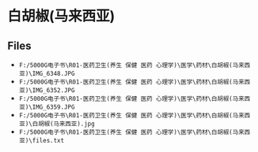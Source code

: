 # 白胡椒(马来西亚)

## Files

- `F:/5000G电子书\R01-医药卫生(养生 保健 医药 心理学)\医学\药材\白胡椒(马来西亚)\IMG_6348.JPG`
- `F:/5000G电子书\R01-医药卫生(养生 保健 医药 心理学)\医学\药材\白胡椒(马来西亚)\IMG_6352.JPG`
- `F:/5000G电子书\R01-医药卫生(养生 保健 医药 心理学)\医学\药材\白胡椒(马来西亚)\IMG_6359.JPG`
- `F:/5000G电子书\R01-医药卫生(养生 保健 医药 心理学)\医学\药材\白胡椒(马来西亚)\白胡椒(马来西亚).jpg`
- `F:/5000G电子书\R01-医药卫生(养生 保健 医药 心理学)\医学\药材\白胡椒(马来西亚)\files.txt`
